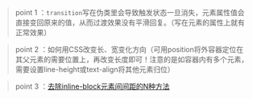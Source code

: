 > point 1 ：`transition`写在伪类里会导致触发状态一旦消失，元素属性值会直接变回原来的值，从而过渡效果没有平滑回复。（写在元素的属性上就有正常效果）

> point 2 ：如何用CSS改变长、宽变化方向（可用position将外容器定位在其父元素的需要位置上，再改变长度即可！注意的是如容器内有多个元素，需要设置line-height或text-align将其他元素归位）

> point 3 ：[去除inline-block元素间间距的N种方法](http://www.zhangxinxu.com/wordpress/2012/04/inline-block-space-remove-%E5%8E%BB%E9%99%A4%E9%97%B4%E8%B7%9D/)